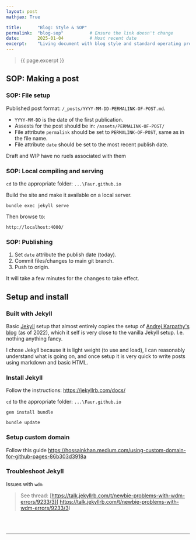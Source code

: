```yaml
---
layout: post
mathjax: True

title:      "Blog: Style & SOP"
permalink:  "blog-sop"          # Ensure the link doesn't change
date:       2025-01-04          # Most recent date
excerpt:    "Living document with blog style and standard operating procedures."
---
```


> {{ page.excerpt }}
<!-- SHOULD BE IN THE TOP OF EACH POST-->
<!-- TODO: put this into the headder -->

## SOP: Making a post

### SOP: File setup

Published post format: `/_posts/YYYY-MM-DD-PERMALINK-OF-POST.md`. 
* `YYYY-MM-DD` is the date of the first publication.
* Assests for the post should be in: `/assets/PERMALINK-OF-POST/`
* File attribute `permalink` should be set to `PERMALINK-OF-POST`, same as in the file name.
* File attribute `date` should be set to the most recent publish date.

Draft and WIP have no ruels associated with them

### SOP: Local compiling and serving

`cd` to the appropriate folder: `...\Faur.github.io`

Build the site and make it available on a local server.

    bundle exec jekyll serve

Then browse to: 

    http://localhost:4000/

### SOP: Publishing
1. Set `date` attribute the publish date (today).
1. Commit files/changes to main git branch.
1. Push to origin.

It will take a few minutes for the changes to take effect.


## Setup and install

### Built with Jekyll
Basic [Jekyll](http://jekyllrb.com/) setup that almost entirely copies the setup of [Andrej Karpathy's blog](https://github.com/karpathy/karpathy.github.io) (as of 2022), which it self is very close to the vanilla Jekyll setup. I.e. nothing anything fancy.

I chose Jekyll because it is light weight (to use and load), I can reasonably understand what is going on, and once setup it is very quick to write posts using markdown and basic HTML.

### Install Jekyll
Follow the instructions:
https://jekyllrb.com/docs/

`cd` to the appropriate folder: `...\Faur.github.io`

	gem install bundle

    bundle update 


### Setup custom domain
Follow this guide [https://hossainkhan.medium.com/using-custom-domain-for-github-pages-86b303d3918a
](https://hossainkhan.medium.com/using-custom-domain-for-github-pages-86b303d3918a
)


### Troubleshoot Jekyll

Issues with `wdm` 
> See thread: 
> [https://talk.jekyllrb.com/t/newbie-problems-with-wdm-errors/9233/3](    https://talk.jekyllrb.com/t/newbie-problems-with-wdm-errors/9233/3)


<!-- TODO: Put this in the footer -->
<!-- END EACH POST WITH THIS -->
<br><br>

___